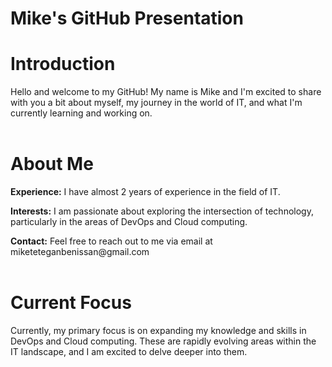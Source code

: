 <!--
- 👋 Hi, I’m Mike , 
- 👀 I’m interested in ...
- 🌱 I’m currently learning ...
- 💞️ I’m looking to collaborate on ...
- 📫 How to reach me ...
- 😄 Pronouns: ...
- ⚡ Fun fact: ...

miketetegan/miketetegan is a ✨ special ✨ repository because its `README.md` (this file) appears on your GitHub profile.
You can click the Preview link to take a look at your changes.
--->

<h1>Mike's GitHub Presentation</h1>
<h1>Introduction</h1>
Hello and welcome to my GitHub! My name is Mike and I'm excited to share with you a bit about myself, my journey in the world of IT, and what I'm currently learning and working on.
<br></br>
<h1>About Me</h1>
<p><b>Experience:</b> I have almost 2 years of experience in the field of IT.</p>
<p><b>Interests:</b> I am passionate about exploring the intersection of technology, particularly in the areas of DevOps and Cloud computing.</p>
<b>Contact:</b> Feel free to reach out to me via email at miketeteganbenissan@gmail.com
<br></br>
<h1>Current Focus</h1>
Currently, my primary focus is on expanding my knowledge and skills in DevOps and Cloud computing. These are rapidly evolving areas within the IT landscape, and I am excited to delve deeper into them.

